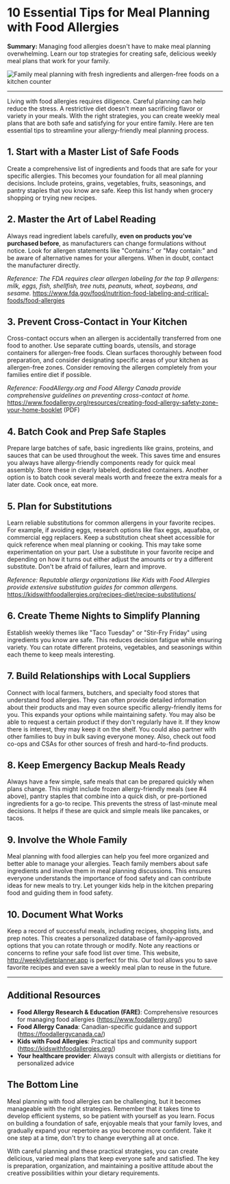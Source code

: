 # **10 Essential Tips for Meal Planning with Food Allergies**

**Summary:** Managing food allergies doesn't have to make meal planning overwhelming. Learn our top strategies for creating safe, delicious weekly meal plans that work for your family.

![Family meal planning with fresh ingredients and allergen-free foods on a kitchen counter](https://images.pexels.com/photos/1640777/pexels-photo-1640777.jpeg?auto=compress&cs=tinysrgb&w=800)

---

Living with food allergies requires diligence.  Careful planning can help reduce the stress.  A restrictive diet doesn't mean sacrificing flavor or variety in your meals. With the right strategies, you can create weekly meal plans that are both safe and satisfying for your entire family. Here are ten essential tips to streamline your allergy-friendly meal planning process.

## 1. **Start with a Master List of Safe Foods**

Create a comprehensive list of ingredients and foods that are safe for your specific allergies. This becomes your foundation for all meal planning decisions. Include proteins, grains, vegetables, fruits, seasonings, and pantry staples that you know are safe. Keep this list handy when grocery shopping or trying new recipes.


## 2. **Master the Art of Label Reading**

Always read ingredient labels carefully, **even on products you've purchased before**, as manufacturers can change formulations without notice. Look for allergen statements like "Contains:" or "May contain:" and be aware of alternative names for your allergens. When in doubt, contact the manufacturer directly.

*Reference: The FDA requires clear allergen labeling for the top 9 allergens: milk, eggs, fish, shellfish, tree nuts, peanuts, wheat, soybeans, and sesame.* https://www.fda.gov/food/nutrition-food-labeling-and-critical-foods/food-allergies 

## 3. **Prevent Cross-Contact in Your Kitchen**

Cross-contact occurs when an allergen is accidentally transferred from one food to another. Use separate cutting boards, utensils, and storage containers for allergen-free foods. Clean surfaces thoroughly between food preparation, and consider designating specific areas of your kitchen as allergen-free zones. Consider removing the allergen completely from your families entire diet if possible.

*Reference: FoodAllergy.org and Food Allergy Canada provide comprehensive guidelines on preventing cross-contact at home.* https://www.foodallergy.org/resources/creating-food-allergy-safety-zone-your-home-booklet (PDF)

## 4. **Batch Cook and Prep Safe Staples**

Prepare large batches of safe, basic ingredients like grains, proteins, and sauces that can be used throughout the week. This saves time and ensures you always have allergy-friendly components ready for quick meal assembly. Store these in clearly labeled, dedicated containers. Another option is to batch cook several meals worth and freeze the extra meals for a later date. Cook once, eat more.

## 5. **Plan for Substitutions**

Learn reliable substitutions for common allergens in your favorite recipes. For example, if avoiding eggs, research options like flax eggs, aquafaba, or commercial egg replacers. Keep a substitution cheat sheet accessible for quick reference when meal planning or cooking. This may take some experimentation on your part. Use a substitute in your favorite recipe and depending on how it turns out either adjust the amounts or try a different substitute. Don't be afraid of failures, learn and improve.

*Reference: Reputable allergy organizations like Kids with Food Allergies provide extensive substitution guides for common allergens.* https://kidswithfoodallergies.org/recipes-diet/recipe-substitutions/

## 6. **Create Theme Nights to Simplify Planning**

Establish weekly themes like "Taco Tuesday" or "Stir-Fry Friday" using ingredients you know are safe. This reduces decision fatigue while ensuring variety. You can rotate different proteins, vegetables, and seasonings within each theme to keep meals interesting.

## 7. **Build Relationships with Local Suppliers**

Connect with local farmers, butchers, and specialty food stores that understand food allergies. They can often provide detailed information about their products and may even source specific allergy-friendly items for you. This expands your options while maintaining safety. You may also be able to request a certain product if they don't regularly have it. If they know there is interest, they may keep it on the shelf. You could also partner with other families to buy in bulk saving everyone money. Also, check out food co-ops and CSAs for other sources of fresh and hard-to-find products.

## 8. **Keep Emergency Backup Meals Ready**

Always have a few simple, safe meals that can be prepared quickly when plans change. This might include frozen allergy-friendly meals (see #4 above), pantry staples that combine into a quick dish, or pre-portioned ingredients for a go-to recipe. This prevents the stress of last-minute meal decisions. It helps if these are quick and simple meals like pancakes, or tacos.

## 9. **Involve the Whole Family**

Meal planning with food allergies can help you feel more organized and better able to manage your allergies. Teach family members about safe ingredients and involve them in meal planning discussions. This ensures everyone understands the importance of food safety and can contribute ideas for new meals to try. Let younger kids help in the kitchen preparing food and guiding them in food safety.

## 10. **Document What Works**

Keep a record of successful meals, including recipes, shopping lists, and prep notes. This creates a personalized database of family-approved options that you can rotate through or modify. Note any reactions or concerns to refine your safe food list over time. This website, http://weeklydietplanner.app is perfect for this. Our tool allows you to save favorite recipes and even save a weekly meal plan to reuse in the future.

---

## Additional Resources

- **Food Allergy Research & Education (FARE)**: Comprehensive resources for managing food allergies (https://www.foodallergy.org/)
- **Food Allergy Canada**: Canadian-specific guidance and support (https://foodallergycanada.ca/)
- **Kids with Food Allergies**: Practical tips and community support (https://kidswithfoodallergies.org/)
- **Your healthcare provider**: Always consult with allergists or dietitians for personalized advice


## The Bottom Line

Meal planning with food allergies can be challenging, but it becomes manageable with the right strategies. Remember that it takes time to develop efficient systems, so be patient with yourself as you learn. Focus on building a foundation of safe, enjoyable meals that your family loves, and gradually expand your repertoire as you become more confident. Take it one step at a time, don't try to change everything all at once.

With careful planning and these practical strategies, you can create delicious, varied meal plans that keep everyone safe and satisfied. The key is preparation, organization, and maintaining a positive attitude about the creative possibilities within your dietary requirements.